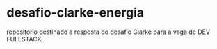 # desafio-clarke-energia
repositorio destinado a resposta do desafio Clarke para a vaga de DEV FULLSTACK
